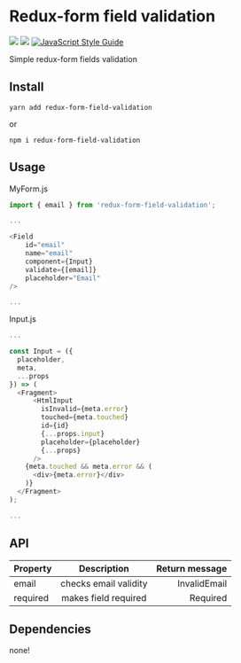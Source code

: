 # Redux-form field validation

![](https://img.shields.io/npm/v/redux-form-field-validation.svg?style=flat)
![](https://img.shields.io/bundlephobia/min/redux-form-field-validation.svg?style=flat)
[![JavaScript Style Guide](https://img.shields.io/badge/code_style-standard-brightgreen.svg)](https://standardjs.com)

Simple redux-form fields validation

## Install
```
yarn add redux-form-field-validation
```
or 
```
npm i redux-form-field-validation
```

## Usage
MyForm.js
```js
import { email } from 'redux-form-field-validation';

...

<Field
    id="email"
    name="email"
    component={Input}
    validate={[email]}
    placeholder="Email"
/>

...
```
Input.js
```js
...

const Input = ({
  placeholder,
  meta,
  ...props
}) => (
  <Fragment>
      <HtmlInput
        isInvalid={meta.error}
        touched={meta.touched}
        id={id}
        {...props.input}
        placeholder={placeholder}
        {...props}
      />
    {meta.touched && meta.error && (
      <div>{meta.error}</div>
    )}
  </Fragment>
);

...

```
## API

| Property        | Description           | Return message |
| -------------   |:---------------------:|          -----:|
| email           | checks email validity | InvalidEmail   |
| required        | makes field required  | Required       |


## Dependencies
none!
